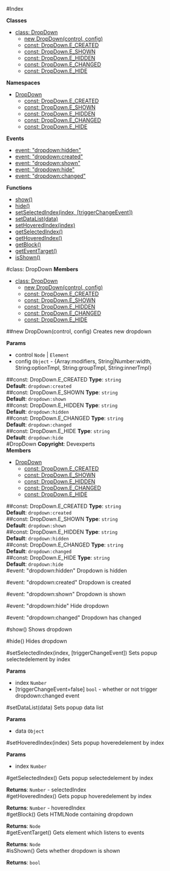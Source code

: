 #Index

**Classes**

* [class: DropDown](#DropDown)
  * [new DropDown(control, config)](#new_DropDown)
  * [const: DropDown.E_CREATED](#DropDown.E_CREATED)
  * [const: DropDown.E_SHOWN](#DropDown.E_SHOWN)
  * [const: DropDown.E_HIDDEN](#DropDown.E_HIDDEN)
  * [const: DropDown.E_CHANGED](#DropDown.E_CHANGED)
  * [const: DropDown.E_HIDE](#DropDown.E_HIDE)

**Namespaces**

* [DropDown](#DropDown)
  * [const: DropDown.E_CREATED](#DropDown.E_CREATED)
  * [const: DropDown.E_SHOWN](#DropDown.E_SHOWN)
  * [const: DropDown.E_HIDDEN](#DropDown.E_HIDDEN)
  * [const: DropDown.E_CHANGED](#DropDown.E_CHANGED)
  * [const: DropDown.E_HIDE](#DropDown.E_HIDE)

**Events**

* [event: "dropdown:hidden"](#dropdown_hidden)
* [event: "dropdown:created"](#dropdown_created)
* [event: "dropdown:shown"](#dropdown_shown)
* [event: "dropdown:hide"](#dropdown_hide)
* [event: "dropdown:changed"](#dropdown_changed)

**Functions**

* [show()](#show)
* [hide()](#hide)
* [setSelectedIndex(index, [triggerChangeEvent])](#setSelectedIndex)
* [setDataList(data)](#setDataList)
* [setHoveredIndex(index)](#setHoveredIndex)
* [getSelectedIndex()](#getSelectedIndex)
* [getHoveredIndex()](#getHoveredIndex)
* [getBlock()](#getBlock)
* [getEventTarget()](#getEventTarget)
* [isShown()](#isShown)
 
<a name="DropDown"></a>
#class: DropDown
**Members**

* [class: DropDown](#DropDown)
  * [new DropDown(control, config)](#new_DropDown)
  * [const: DropDown.E_CREATED](#DropDown.E_CREATED)
  * [const: DropDown.E_SHOWN](#DropDown.E_SHOWN)
  * [const: DropDown.E_HIDDEN](#DropDown.E_HIDDEN)
  * [const: DropDown.E_CHANGED](#DropDown.E_CHANGED)
  * [const: DropDown.E_HIDE](#DropDown.E_HIDE)

<a name="new_DropDown"></a>
##new DropDown(control, config)
Creates new dropdown

**Params**

- control `Node` | `Element`  
- config `Object` - {Array:modifiers, String|Number:width, String:optionTmpl, String:groupTmpl, String:innerTmpl}  

<a name="DropDown.E_CREATED"></a>
##const: DropDown.E_CREATED
**Type**: `string`  
**Default**: `dropdown:created`  
<a name="DropDown.E_SHOWN"></a>
##const: DropDown.E_SHOWN
**Type**: `string`  
**Default**: `dropdown:shown`  
<a name="DropDown.E_HIDDEN"></a>
##const: DropDown.E_HIDDEN
**Type**: `string`  
**Default**: `dropdown:hidden`  
<a name="DropDown.E_CHANGED"></a>
##const: DropDown.E_CHANGED
**Type**: `string`  
**Default**: `dropdown:changed`  
<a name="DropDown.E_HIDE"></a>
##const: DropDown.E_HIDE
**Type**: `string`  
**Default**: `dropdown:hide`  
<a name="DropDown"></a>
#DropDown
**Copyright**: Devexperts  
**Members**

* [DropDown](#DropDown)
  * [const: DropDown.E_CREATED](#DropDown.E_CREATED)
  * [const: DropDown.E_SHOWN](#DropDown.E_SHOWN)
  * [const: DropDown.E_HIDDEN](#DropDown.E_HIDDEN)
  * [const: DropDown.E_CHANGED](#DropDown.E_CHANGED)
  * [const: DropDown.E_HIDE](#DropDown.E_HIDE)

<a name="DropDown.E_CREATED"></a>
##const: DropDown.E_CREATED
**Type**: `string`  
**Default**: `dropdown:created`  
<a name="DropDown.E_SHOWN"></a>
##const: DropDown.E_SHOWN
**Type**: `string`  
**Default**: `dropdown:shown`  
<a name="DropDown.E_HIDDEN"></a>
##const: DropDown.E_HIDDEN
**Type**: `string`  
**Default**: `dropdown:hidden`  
<a name="DropDown.E_CHANGED"></a>
##const: DropDown.E_CHANGED
**Type**: `string`  
**Default**: `dropdown:changed`  
<a name="DropDown.E_HIDE"></a>
##const: DropDown.E_HIDE
**Type**: `string`  
**Default**: `dropdown:hide`  
<a name="dropdown_hidden"></a>
#event: "dropdown:hidden"
Dropdown is hidden

<a name="dropdown_created"></a>
#event: "dropdown:created"
Dropdown is created

<a name="dropdown_shown"></a>
#event: "dropdown:shown"
Dropdown is shown

<a name="dropdown_hide"></a>
#event: "dropdown:hide"
Hide dropdown

<a name="dropdown_changed"></a>
#event: "dropdown:changed"
Dropdown has changed

<a name="show"></a>
#show()
Shows dropdown

<a name="hide"></a>
#hide()
Hides dropdown

<a name="setSelectedIndex"></a>
#setSelectedIndex(index, [triggerChangeEvent])
Sets popup selectedelement by index

**Params**

- index `Number`  
- \[triggerChangeEvent=false\] `bool` - whether or not trigger dropdown:changed event  

<a name="setDataList"></a>
#setDataList(data)
Sets popup data list

**Params**

- data `Object`  

<a name="setHoveredIndex"></a>
#setHoveredIndex(index)
Sets popup hoveredelement by index

**Params**

- index `Number`  

<a name="getSelectedIndex"></a>
#getSelectedIndex()
Gets popup selectedelement by index

**Returns**: `Number` - selectedIndex  
<a name="getHoveredIndex"></a>
#getHoveredIndex()
Gets popup hoveredelement by index

**Returns**: `Number` - hoveredIndex  
<a name="getBlock"></a>
#getBlock()
Gets HTMLNode containing dropdown

**Returns**: `Node`  
<a name="getEventTarget"></a>
#getEventTarget()
Gets element which listens to events

**Returns**: `Node`  
<a name="isShown"></a>
#isShown()
Gets whether dropdown is shown

**Returns**: `bool`  
